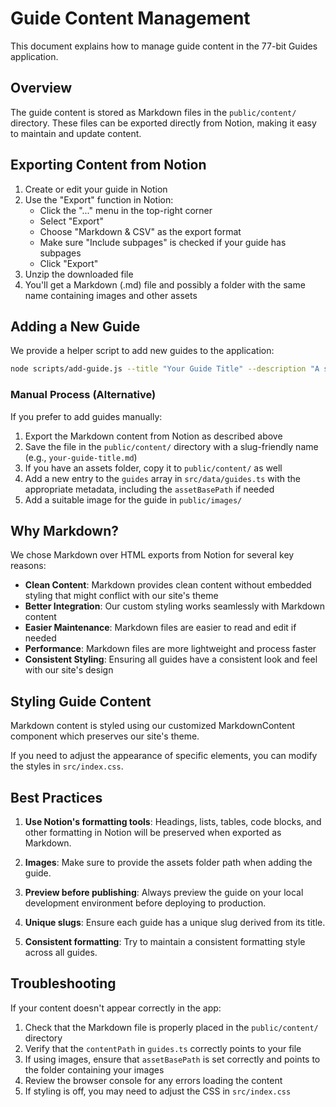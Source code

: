 # Guide Content Management

This document explains how to manage guide content in the 77-bit Guides application.

## Overview

The guide content is stored as Markdown files in the `public/content/` directory. These files can be exported directly from Notion, making it easy to maintain and update content.

## Exporting Content from Notion

1. Create or edit your guide in Notion
2. Use the "Export" function in Notion:
   - Click the "..." menu in the top-right corner
   - Select "Export"
   - Choose "Markdown & CSV" as the export format
   - Make sure "Include subpages" is checked if your guide has subpages
   - Click "Export"
3. Unzip the downloaded file
4. You'll get a Markdown (.md) file and possibly a folder with the same name containing images and other assets

## Adding a New Guide

We provide a helper script to add new guides to the application:

```bash
node scripts/add-guide.js --title "Your Guide Title" --description "A short description" --content-file "./path-to-file.md" --assets-folder "./path-to-assets-folder"
```

### Manual Process (Alternative)

If you prefer to add guides manually:

1. Export the Markdown content from Notion as described above
2. Save the file in the `public/content/` directory with a slug-friendly name (e.g., `your-guide-title.md`)
3. If you have an assets folder, copy it to `public/content/` as well
4. Add a new entry to the `guides` array in `src/data/guides.ts` with the appropriate metadata, including the `assetBasePath` if needed
5. Add a suitable image for the guide in `public/images/`

## Why Markdown?

We chose Markdown over HTML exports from Notion for several key reasons:

- **Clean Content**: Markdown provides clean content without embedded styling that might conflict with our site's theme
- **Better Integration**: Our custom styling works seamlessly with Markdown content
- **Easier Maintenance**: Markdown files are easier to read and edit if needed
- **Performance**: Markdown files are more lightweight and process faster
- **Consistent Styling**: Ensuring all guides have a consistent look and feel with our site's design

## Styling Guide Content

Markdown content is styled using our customized MarkdownContent component which preserves our site's theme.

If you need to adjust the appearance of specific elements, you can modify the styles in `src/index.css`.

## Best Practices

1. **Use Notion's formatting tools**: Headings, lists, tables, code blocks, and other formatting in Notion will be preserved when exported as Markdown.

2. **Images**: Make sure to provide the assets folder path when adding the guide.

3. **Preview before publishing**: Always preview the guide on your local development environment before deploying to production.

4. **Unique slugs**: Ensure each guide has a unique slug derived from its title.

5. **Consistent formatting**: Try to maintain a consistent formatting style across all guides.

## Troubleshooting

If your content doesn't appear correctly in the app:

1. Check that the Markdown file is properly placed in the `public/content/` directory
2. Verify that the `contentPath` in `guides.ts` correctly points to your file
3. If using images, ensure that `assetBasePath` is set correctly and points to the folder containing your images
4. Review the browser console for any errors loading the content
5. If styling is off, you may need to adjust the CSS in `src/index.css` 